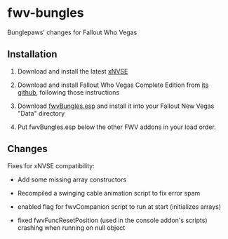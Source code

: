 # fwv-bungles

Bunglepaws' changes for Fallout Who Vegas

## Installation

1. Download and install the latest [xNVSE](https://github.com/xNVSE/NVSE)

2. Download and install Fallout Who Vegas Complete Edition from [its github](https://github.com/Fallout-Who-Vegas/Fallout-Who-Vegas-Complete-Edition), following those instructions

3. Download [fwvBungles.esp](https://github.com/Bunglepaws/fwv-bungles/raw/master/data/fwvBungles.esp) and install it into your Fallout New Vegas "Data" directory

4. Put fwvBungles.esp below the other FWV addons in your load order.

## Changes

Fixes for xNVSE compatibility:

- Add some missing array constructors

- Recompiled a swinging cable animation script to fix error spam

- enabled flag for fwvCompanion script to run at start (initializes arrays)

- fixed fwvFuncResetPosition (used in the console addon's scripts) crashing when running on null object
